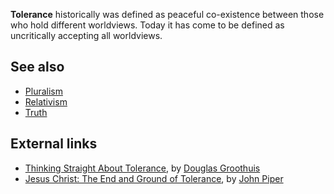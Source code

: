 **Tolerance** historically was defined as peaceful co-existence
between those who hold different worldviews. Today it has come to
be defined as uncritically accepting all worldviews.


## See also

-   [Pluralism](Pluralism "Pluralism")
-   [Relativism](Relativism "Relativism")
-   [Truth](Truth "Truth")

## External links

-   [Thinking Straight About Tolerance](http://www.apologetics.com/default.jsp?bodycontent=/articles/cultural_apologetics/groothuis-tolerance.html),
    by [Douglas Groothuis](Douglas_Groothuis "Douglas Groothuis")
-   [Jesus Christ: The End and Ground of Tolerance](http://www.desiringgod.org/library/topics/culture/tolerance.html),
    by [John Piper](John_Piper "John Piper")



